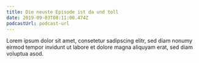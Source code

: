 ```yaml
---
title: Die neuste Episode ist da und toll
date: 2019-09-03T08:11:00.474Z
podcastUrl: podcast-url
---
```

Lorem ipsum dolor sit amet, consetetur sadipscing elitr, sed diam nonumy eirmod tempor invidunt ut labore et dolore magna aliquyam erat, sed diam voluptua asod.

